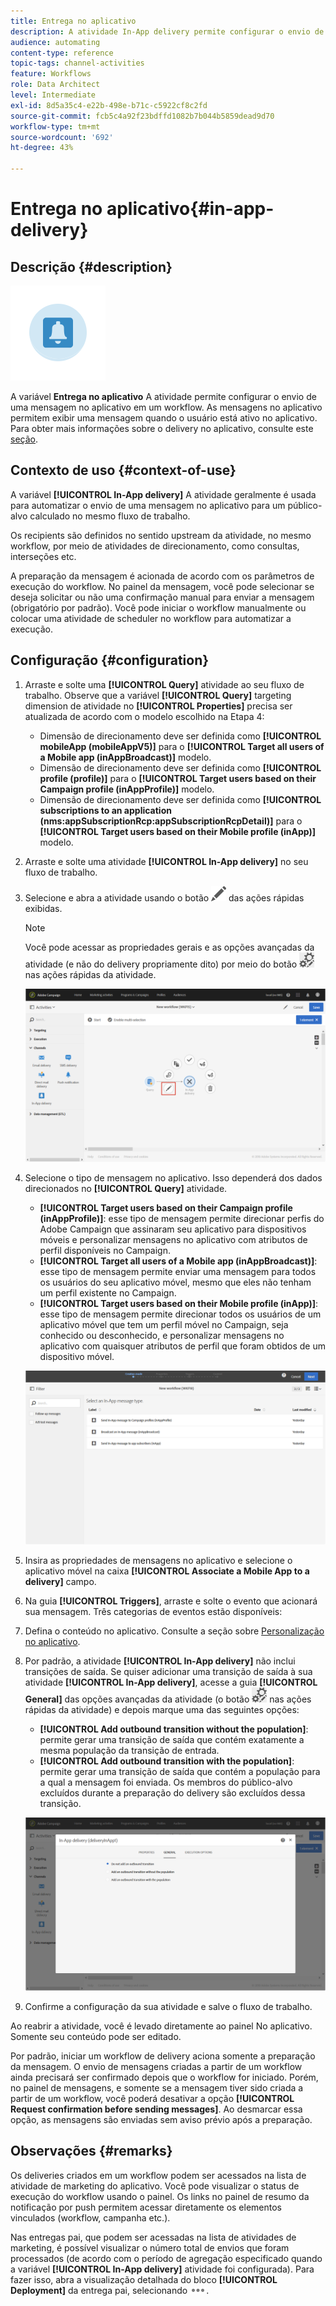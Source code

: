 ```yaml
---
title: Entrega no aplicativo
description: A atividade In-App delivery permite configurar o envio de uma mensagem no aplicativo em um workflow.
audience: automating
content-type: reference
topic-tags: channel-activities
feature: Workflows
role: Data Architect
level: Intermediate
exl-id: 8d5a35c4-e22b-498e-b71c-c5922cf8c2fd
source-git-commit: fcb5c4a92f23bdffd1082b7b044b5859dead9d70
workflow-type: tm+mt
source-wordcount: '692'
ht-degree: 43%

---
```


# Entrega no aplicativo{#in-app-delivery}

## Descrição {#description}

![](assets/wkf_in_app_1.png)

A variável **Entrega no aplicativo** A atividade permite configurar o envio de uma mensagem no aplicativo em um workflow. As mensagens no aplicativo permitem exibir uma mensagem quando o usuário está ativo no aplicativo. Para obter mais informações sobre o delivery no aplicativo, consulte este [seção](../../channels/using/about-in-app-messaging.md).

## Contexto de uso {#context-of-use}

A variável **[!UICONTROL In-App delivery]** A atividade geralmente é usada para automatizar o envio de uma mensagem no aplicativo para um público-alvo calculado no mesmo fluxo de trabalho.

Os recipients são definidos no sentido upstream da atividade, no mesmo workflow, por meio de atividades de direcionamento, como consultas, interseções etc.

A preparação da mensagem é acionada de acordo com os parâmetros de execução do workflow. No painel da mensagem, você pode selecionar se deseja solicitar ou não uma confirmação manual para enviar a mensagem (obrigatório por padrão). Você pode iniciar o workflow manualmente ou colocar uma atividade de scheduler no workflow para automatizar a execução.

## Configuração {#configuration}

1. Arraste e solte uma **[!UICONTROL Query]** atividade ao seu fluxo de trabalho. Observe que a variável **[!UICONTROL Query]** targeting dimension de atividade no **[!UICONTROL Properties]** precisa ser atualizada de acordo com o modelo escolhido na Etapa 4:

   * Dimensão de direcionamento deve ser definida como **[!UICONTROL mobileApp (mobileAppV5)]** para o **[!UICONTROL Target all users of a Mobile app (inAppBroadcast)]** modelo.
   * Dimensão de direcionamento deve ser definida como **[!UICONTROL profile (profile)]** para o **[!UICONTROL Target users based on their Campaign profile (inAppProfile)]** modelo.
   * Dimensão de direcionamento deve ser definida como **[!UICONTROL subscriptions to an application (nms:appSubscriptionRcp:appSubscriptionRcpDetail)]** para o **[!UICONTROL Target users based on their Mobile profile (inApp)]** modelo.

1. Arraste e solte uma atividade **[!UICONTROL In-App delivery]** no seu fluxo de trabalho.
1. Selecione e abra a atividade usando o botão ![](assets/edit_darkgrey-24px.png) das ações rápidas exibidas.

   >[!NOTE]
   >
   >Você pode acessar as propriedades gerais e as opções avançadas da atividade (e não do delivery propriamente dito) por meio do botão ![](assets/dlv_activity_params-24px.png) nas ações rápidas da atividade.

   ![](assets/wkf_in_app_3.png)

1. Selecione o tipo de mensagem no aplicativo. Isso dependerá dos dados direcionados no **[!UICONTROL Query]** atividade.

   * **[!UICONTROL Target users based on their Campaign profile (inAppProfile)]**: esse tipo de mensagem permite direcionar perfis do Adobe Campaign que assinaram seu aplicativo para dispositivos móveis e personalizar mensagens no aplicativo com atributos de perfil disponíveis no Campaign.
   * **[!UICONTROL Target all users of a Mobile app (inAppBroadcast)]**: esse tipo de mensagem permite enviar uma mensagem para todos os usuários do seu aplicativo móvel, mesmo que eles não tenham um perfil existente no Campaign.
   * **[!UICONTROL Target users based on their Mobile profile (inApp)]**: esse tipo de mensagem permite direcionar todos os usuários de um aplicativo móvel que tem um perfil móvel no Campaign, seja conhecido ou desconhecido, e personalizar mensagens no aplicativo com quaisquer atributos de perfil que foram obtidos de um dispositivo móvel.

   ![](assets/wkf_in_app_4.png)

1. Insira as propriedades de mensagens no aplicativo e selecione o aplicativo móvel na caixa **[!UICONTROL Associate a Mobile App to a delivery]** campo.
1. Na guia **[!UICONTROL Triggers]**, arraste e solte o evento que acionará sua mensagem. Três categorias de eventos estão disponíveis:
1. Defina o conteúdo no aplicativo. Consulte a seção sobre [Personalização no aplicativo](../../channels/using/customizing-an-in-app-message.md).
1. Por padrão, a atividade **[!UICONTROL In-App delivery]** não inclui transições de saída. Se quiser adicionar uma transição de saída à sua atividade **[!UICONTROL In-App delivery]**, acesse a guia **[!UICONTROL General]** das opções avançadas da atividade (o botão ![](assets/dlv_activity_params-24px.png) nas ações rápidas da atividade) e depois marque uma das seguintes opções:

   * **[!UICONTROL Add outbound transition without the population]**: permite gerar uma transição de saída que contém exatamente a mesma população da transição de entrada.
   * **[!UICONTROL Add outbound transition with the population]**: permite gerar uma transição de saída que contém a população para a qual a mensagem foi enviada. Os membros do público-alvo excluídos durante a preparação do delivery são excluídos dessa transição.

   ![](assets/wkf_in_app_5.png)

1. Confirme a configuração da sua atividade e salve o fluxo de trabalho.

Ao reabrir a atividade, você é levado diretamente ao painel No aplicativo. Somente seu conteúdo pode ser editado.

Por padrão, iniciar um workflow de delivery aciona somente a preparação da mensagem. O envio de mensagens criadas a partir de um workflow ainda precisará ser confirmado depois que o workflow for iniciado. Porém, no painel de mensagens, e somente se a mensagem tiver sido criada a partir de um workflow, você poderá desativar a opção **[!UICONTROL Request confirmation before sending messages]**. Ao desmarcar essa opção, as mensagens são enviadas sem aviso prévio após a preparação.

## Observações {#remarks}

Os deliveries criados em um workflow podem ser acessados na lista de atividade de marketing do aplicativo. Você pode visualizar o status de execução do workflow usando o painel. Os links no painel de resumo da notificação por push permitem acessar diretamente os elementos vinculados (workflow, campanha etc.).

Nas entregas pai, que podem ser acessadas na lista de atividades de marketing, é possível visualizar o número total de envios que foram processados (de acordo com o período de agregação especificado quando a variável **[!UICONTROL In-App delivery]** atividade foi configurada). Para fazer isso, abra a visualização detalhada do bloco **[!UICONTROL Deployment]** da entrega pai, selecionando ![](assets/wkf_dlv_detail_button.png).
